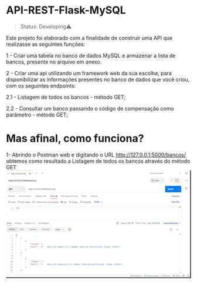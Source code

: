 # API-REST-Flask-MySQL
> Status: Developing⚠️
> 
Este projeto foi elaborado com a finalidade de construir uma API que realizasse as seguintes funções: 

1 - Criar uma tabela no banco de dados MySQL e armazenar a lista de bancos, presente no arquivo em anexo. 

2 - Criar uma api utilizando um framework web da sua escolha, para disponibilizar as informações presentes no banco de dados que você criou, com os seguintes endpoints: 

2.1 - Listagem de todos os bancos - método GET;

2.2 - Consultar um banco passando o código de compensação como parâmetro - método GET;


# Mas afinal, como funciona?

1- Abrindo o Postman web e digitando o URL  http://127.0.0.1:5000/bancos/ obtemos como resultado a Listagem de todos os bancos através do método GET
![Part1 upload  escale](https://github.com/victorcarv16/assets/blob/main/1.PNG)
